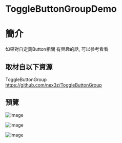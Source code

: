 # ToggleButtonGroupDemo

簡介
==================================
如果對自定義Button相關 有興趣的話, 可以參考看看                                   

取材自以下資源
--------
ToggleButtonGroup                                   
https://github.com/nex3z/ToggleButtonGroup                                  
                              
預覽
--------
![image](https://i.imgur.com/sHTq5TX.png)                                      

![image](https://i.imgur.com/BpCzC6k.png)                                      

![image](https://i.imgur.com/bRsXBKl.png)

